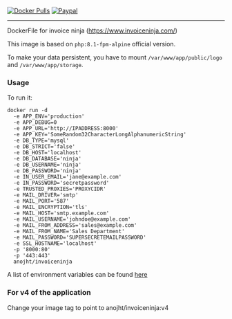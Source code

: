 [![Docker Pulls](https://img.shields.io/docker/pulls/anojht/invoiceninja.svg)](https://hub.docker.com/r/anojht/invoiceninja/)
[![Paypal](https://img.shields.io/badge/paypal-donate-yellow.svg)](https://paypal.me/Anojh)

---

DockerFile for invoice ninja (https://www.invoiceninja.com/)

This image is based on `php:8.1-fpm-alpine` official version.

To make your data persistent, you have to mount `/var/www/app/public/logo` and `/var/www/app/storage`.

### Usage

To run it:

```
docker run -d
  -e APP_ENV='production'
  -e APP_DEBUG=0
  -e APP_URL='http://IPADDRESS:8000'
  -e APP_KEY='SomeRandom32CharacterLongAlphanumericString'
  -e DB_TYPE='mysql'
  -e DB_STRICT='false'
  -e DB_HOST='localhost'
  -e DB_DATABASE='ninja'
  -e DB_USERNAME='ninja'
  -e DB_PASSWORD='ninja'
  -e IN_USER_EMAIL='jane@example.com'
  -e IN_PASSWORD='secretpassword'
  -e TRUSTED_PROXIES='PROXYCIDR'
  -e MAIL_DRIVER='smtp'
  -e MAIL_PORT='587'
  -e MAIL_ENCRYPTION='tls'
  -e MAIL_HOST='smtp.example.com'
  -e MAIL_USERNAME='johndoe@example.com'
  -e MAIL_FROM_ADDRESS='sales@example.com'
  -e MAIL_FROM_NAME='Sales Department'
  -e MAIL_PASSWORD='SUPERSECRETEMAILPASSWORD'
  -e SSL_HOSTNAME='localhost'
  -p '8000:80'
  -p '443:443'
  anojht/invoiceninja
```

A list of environment variables can be found [here](https://github.com/invoiceninja/invoiceninja/blob/master/.env.example)

### For v4 of the application

Change your image tag to point to anojht/invoiceninja:v4
